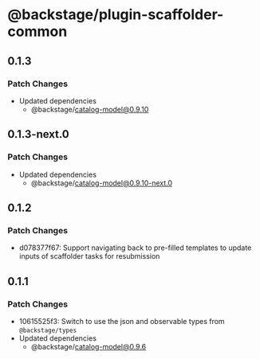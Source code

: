 # @backstage/plugin-scaffolder-common

## 0.1.3

### Patch Changes

- Updated dependencies
  - @backstage/catalog-model@0.9.10

## 0.1.3-next.0

### Patch Changes

- Updated dependencies
  - @backstage/catalog-model@0.9.10-next.0

## 0.1.2

### Patch Changes

- d078377f67: Support navigating back to pre-filled templates to update inputs of scaffolder tasks for resubmission

## 0.1.1

### Patch Changes

- 10615525f3: Switch to use the json and observable types from `@backstage/types`
- Updated dependencies
  - @backstage/catalog-model@0.9.6
